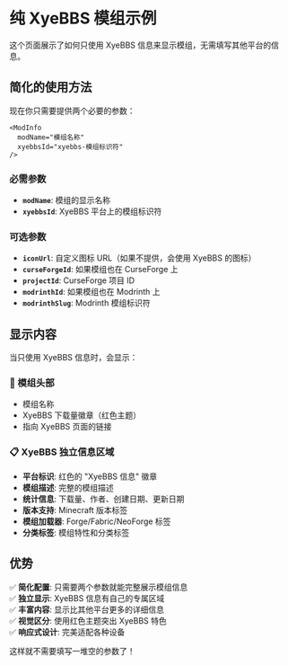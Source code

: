 # 纯 XyeBBS 模组示例

这个页面展示了如何只使用 XyeBBS 信息来显示模组，无需填写其他平台的信息。

<ModInfo 
  modName="对话框 (ChatBox)" 
  xyebbsId="chatbox"
/>

## 简化的使用方法

现在你只需要提供两个必要的参数：

```vue
<ModInfo 
  modName="模组名称" 
  xyebbsId="xyebbs-模组标识符"
/>
```

### 必需参数
- **`modName`**: 模组的显示名称
- **`xyebbsId`**: XyeBBS 平台上的模组标识符

### 可选参数
- **`iconUrl`**: 自定义图标 URL（如果不提供，会使用 XyeBBS 的图标）
- **`curseForgeId`**: 如果模组也在 CurseForge 上
- **`projectId`**: CurseForge 项目 ID
- **`modrinthId`**: 如果模组也在 Modrinth 上
- **`modrinthSlug`**: Modrinth 模组标识符

## 显示内容

当只使用 XyeBBS 信息时，会显示：

### 🎯 模组头部
- 模组名称
- XyeBBS 下载量徽章（红色主题）
- 指向 XyeBBS 页面的链接

### 📋 XyeBBS 独立信息区域
- **平台标识**: 红色的 "XyeBBS 信息" 徽章
- **模组描述**: 完整的模组描述
- **统计信息**: 下载量、作者、创建日期、更新日期
- **版本支持**: Minecraft 版本标签
- **模组加载器**: Forge/Fabric/NeoForge 标签
- **分类标签**: 模组特性和分类标签

## 优势

✅ **简化配置**: 只需要两个参数就能完整展示模组信息  
✅ **独立显示**: XyeBBS 信息有自己的专属区域  
✅ **丰富内容**: 显示比其他平台更多的详细信息  
✅ **视觉区分**: 使用红色主题突出 XyeBBS 特色  
✅ **响应式设计**: 完美适配各种设备  

这样就不需要填写一堆空的参数了！
